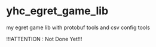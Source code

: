 # yhc_egret_game_lib
my egret game lib with protobuf tools and csv config tools


!!!ATTENTION : Not Done Yet!!!